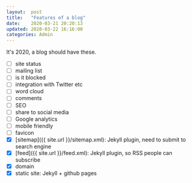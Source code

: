 ```yaml
---
layout:  post
title:   "Features of a blog"
date:    2020-03-21 20:20:13
updated: 2020-03-22 16:16:00
categories: Admin
---
```


It's 2020, a blog should have these.

- [ ] site status
- [ ] mailing list
- [ ] is it blocked
- [ ] integration with Twitter etc
- [ ] word cloud
- [ ] comments
- [ ] SEO
- [ ] share to social media
- [ ] Google analytics
- [ ] mobile friendly
- [ ] favicon
- [x] [sitemap]({{ site.url }}/sitemap.xml): Jekyll plugin, need to submit to search engine
- [x] [feed]({{ site.url }}/feed.xml): Jekyll plugin, so RSS people can subscribe
- [x] domain
- [x] static site: Jekyll + github pages